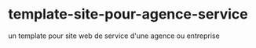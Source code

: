 # template-site-pour-agence-service
un template pour site web de service  d'une agence ou entreprise
